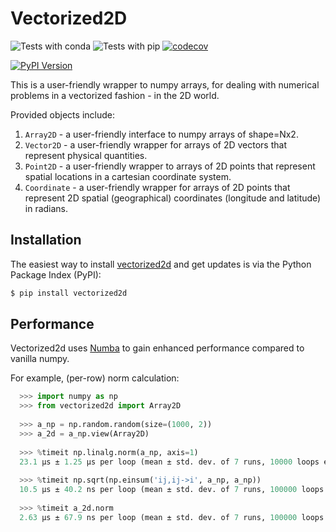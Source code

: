 # Vectorized2D

![Tests with conda](https://github.com/mishana/vectorized2d/workflows/Tests%20with%20Conda/badge.svg?branch=master)
![Tests with pip](https://github.com/mishana/vectorized2d/workflows/Tests%20with%20pip/badge.svg?branch=master)
[![codecov](https://codecov.io/gh/mishana/vectorized2d/branch/master/graph/badge.svg)](https://codecov.io/gh/mishana/vectorized2d)

[![PyPI Version](https://img.shields.io/pypi/v/vectorized2d.svg)](https://pypi.python.org/pypi/vectorized2d)

This is a user-friendly wrapper to numpy arrays, for dealing with numerical problems in a vectorized fashion - in the 2D world.

Provided objects include:
1. `Array2D` - a user-friendly interface to numpy arrays of shape=Nx2.
2. `Vector2D` - a user-friendly wrapper for arrays of 2D vectors that represent physical quantities.
3. `Point2D` - a user-friendly wrapper to arrays of 2D points that represent spatial locations in a cartesian coordinate system.
4. `Coordinate` - a user-friendly wrapper for arrays of 2D points that represent 2D spatial (geographical) coordinates
    (longitude and latitude) in radians.
    

## Installation
The easiest way to install [vectorized2d](https://pypi.org/project/vectorized2d/) and get updates is via the Python Package Index (PyPI):

```bash
$ pip install vectorized2d
```

## Performance 
Vectorized2d uses [Numba](http://numba.pydata.org/) to gain enhanced performance compared to vanilla numpy.

For example, (per-row) norm calculation:
```python
  >>> import numpy as np
  >>> from vectorized2d import Array2D
  
  >>> a_np = np.random.random(size=(1000, 2))
  >>> a_2d = a_np.view(Array2D)
  
  >>> %timeit np.linalg.norm(a_np, axis=1)
  23.1 µs ± 1.25 µs per loop (mean ± std. dev. of 7 runs, 10000 loops each)
  
  >>> %timeit np.sqrt(np.einsum('ij,ij->i', a_np, a_np))
  10.5 µs ± 40.2 ns per loop (mean ± std. dev. of 7 runs, 100000 loops each)
  
  >>> %timeit a_2d.norm
  2.63 µs ± 67.9 ns per loop (mean ± std. dev. of 7 runs, 100000 loops each)
```
